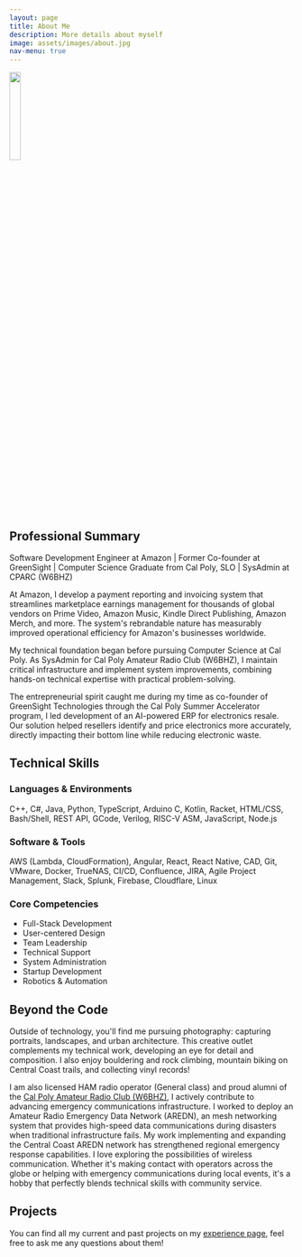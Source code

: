 ```yaml
---
layout: page
title: About Me
description: More details about myself
image: assets/images/about.jpg
nav-menu: true
---
```


<img src="/assets/images/selfie.jpg" width="20%">

## Professional Summary

Software Development Engineer at Amazon | Former Co-founder at GreenSight | Computer Science Graduate from Cal Poly, SLO | SysAdmin at CPARC (W6BHZ)

At Amazon, I develop a payment reporting and invoicing system that streamlines marketplace earnings management for thousands of global vendors on Prime Video, Amazon Music, Kindle Direct Publishing, Amazon Merch, and more. The system's rebrandable nature has measurably improved operational efficiency for Amazon's businesses worldwide.

My technical foundation began before pursuing Computer Science at Cal Poly. As SysAdmin for Cal Poly Amateur Radio Club (W6BHZ), I maintain critical infrastructure and implement system improvements, combining hands-on technical expertise with practical problem-solving.

The entrepreneurial spirit caught me during my time as co-founder of GreenSight Technologies through the Cal Poly Summer Accelerator program, I led development of an AI-powered ERP for electronics resale. Our solution helped resellers identify and price electronics more accurately, directly impacting their bottom line while reducing electronic waste.

## Technical Skills

### Languages & Environments
C++, C#, Java, Python, TypeScript, Arduino C, Kotlin, Racket, HTML/CSS, Bash/Shell, REST API, GCode, Verilog, RISC-V ASM, JavaScript, Node.js

### Software & Tools
AWS (Lambda, CloudFormation), Angular, React, React Native, CAD, Git, VMware, Docker, TrueNAS, CI/CD, Confluence, JIRA, Agile Project Management, Slack, Splunk, Firebase, Cloudflare, Linux

### Core Competencies
- Full-Stack Development
- User-centered Design
- Team Leadership
- Technical Support
- System Administration
- Startup Development
- Robotics & Automation

## Beyond the Code

Outside of technology, you'll find me pursuing photography: capturing portraits, landscapes, and urban architecture. This creative outlet complements my technical work, developing an eye for detail and composition. I also enjoy bouldering and rock climbing, mountain biking on Central Coast trails, and collecting vinyl records!

I am also licensed HAM radio operator (General class) and proud alumni of the [Cal Poly Amateur Radio Club (W6BHZ)](https://www.w6bhz.org/), I actively contribute to advancing emergency communications infrastructure. I worked to deploy an Amateur Radio Emergency Data Network (AREDN), an mesh networking system that provides high-speed data communications during disasters when traditional infrastructure fails. My work implementing and expanding the Central Coast AREDN network has strengthened regional emergency response capabilities. I love exploring the possibilities of wireless communication. Whether it's making contact with operators across the globe or helping with emergency communications during local events, it's a hobby that perfectly blends technical skills with community service.

## Projects

You can find all my current and past projects on my [experience page](/projects.html), feel free to ask me any questions about them!

